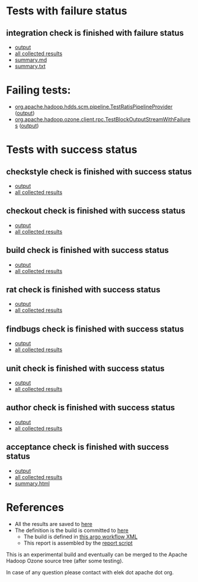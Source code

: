 # Tests with failure status

## integration check is finished with failure status

   * [output](https://raw.githubusercontent.com/elek/ozone-ci/master/pr/pr-hdds-2020-f8xxz/integration/output.log)
   * [all collected results](https://github.com/elek/ozone-ci/tree/master/pr/pr-hdds-2020-f8xxz/integration)
   * [summary.md](https://github.com/elek/ozone-ci/tree/master/pr/pr-hdds-2020-f8xxz/integration/summary.md)
   * [summary.txt](https://github.com/elek/ozone-ci/tree/master/pr/pr-hdds-2020-f8xxz/integration/summary.txt)

# Failing tests: 

 * [org.apache.hadoop.hdds.scm.pipeline.TestRatisPipelineProvider](hadoop-ozone/integration-test/org.apache.hadoop.hdds.scm.pipeline.TestRatisPipelineProvider.txt) ([output](hadoop-ozone/integration-test/org.apache.hadoop.hdds.scm.pipeline.TestRatisPipelineProvider-output.txt/))
 * [org.apache.hadoop.ozone.client.rpc.TestBlockOutputStreamWithFailures](hadoop-ozone/integration-test/org.apache.hadoop.ozone.client.rpc.TestBlockOutputStreamWithFailures.txt) ([output](hadoop-ozone/integration-test/org.apache.hadoop.ozone.client.rpc.TestBlockOutputStreamWithFailures-output.txt/))


# Tests with success status

## checkstyle check is finished with success status

   * [output](https://raw.githubusercontent.com/elek/ozone-ci/master/pr/pr-hdds-2020-f8xxz/checkstyle/output.log)
   * [all collected results](https://github.com/elek/ozone-ci/tree/master/pr/pr-hdds-2020-f8xxz/checkstyle)


## checkout check is finished with success status

   * [output](https://raw.githubusercontent.com/elek/ozone-ci/master/pr/pr-hdds-2020-f8xxz/checkout/output.log)
   * [all collected results](https://github.com/elek/ozone-ci/tree/master/pr/pr-hdds-2020-f8xxz/checkout)


## build check is finished with success status

   * [output](https://raw.githubusercontent.com/elek/ozone-ci/master/pr/pr-hdds-2020-f8xxz/build/output.log)
   * [all collected results](https://github.com/elek/ozone-ci/tree/master/pr/pr-hdds-2020-f8xxz/build)


## rat check is finished with success status

   * [output](https://raw.githubusercontent.com/elek/ozone-ci/master/pr/pr-hdds-2020-f8xxz/rat/output.log)
   * [all collected results](https://github.com/elek/ozone-ci/tree/master/pr/pr-hdds-2020-f8xxz/rat)


## findbugs check is finished with success status

   * [output](https://raw.githubusercontent.com/elek/ozone-ci/master/pr/pr-hdds-2020-f8xxz/findbugs/output.log)
   * [all collected results](https://github.com/elek/ozone-ci/tree/master/pr/pr-hdds-2020-f8xxz/findbugs)


## unit check is finished with success status

   * [output](https://raw.githubusercontent.com/elek/ozone-ci/master/pr/pr-hdds-2020-f8xxz/unit/output.log)
   * [all collected results](https://github.com/elek/ozone-ci/tree/master/pr/pr-hdds-2020-f8xxz/unit)


## author check is finished with success status

   * [output](https://raw.githubusercontent.com/elek/ozone-ci/master/pr/pr-hdds-2020-f8xxz/author/output.log)
   * [all collected results](https://github.com/elek/ozone-ci/tree/master/pr/pr-hdds-2020-f8xxz/author)


## acceptance check is finished with success status

   * [output](https://raw.githubusercontent.com/elek/ozone-ci/master/pr/pr-hdds-2020-f8xxz/acceptance/output.log)
   * [all collected results](https://github.com/elek/ozone-ci/tree/master/pr/pr-hdds-2020-f8xxz/acceptance)
   * [summary.html](https://elek.github.io/ozone-ci/pr/pr-hdds-2020-f8xxz/acceptance/summary.html)




# References

 * All the results are saved to [here](https://github.com/elek/ozone-ci/tree/master/pr/pr-hdds-2020-f8xxz/)
 * The definition is the build is committed to [here](https://github.com/elek/argo-ozone)
    * The build is defined in [this argo workflow XML](https://github.com/elek/argo-ozone/blob/master/ozone-build.yaml)
    * This report is assembled by the [report script](https://github.com/elek/argo-ozone/blob/master/scripts/report.sh)

This is an experimental build and eventually can be merged to the Apache Hadoop Ozone source tree (after some testing).

In case of any question please contact with elek dot apache dot org.
